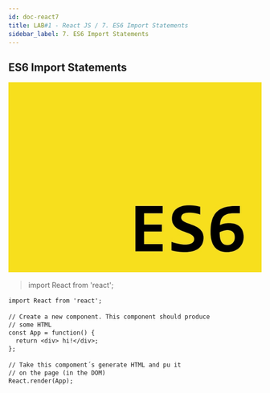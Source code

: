 ```yaml
---
id: doc-react7
title: LAB#1 - React JS / 7. ES6 Import Statements
sidebar_label: 7. ES6 Import Statements
---
```


## ES6 Import Statements


![alt text](.\assets\React_Imagem7_1.jpg)

> import React from 'react';


~~~
import React from 'react';

// Create a new component. This component should produce
// some HTML
const App = function() {
  return <div> hi!</div>;
};

// Take this compoment´s generate HTML and pu it
// on the page (in the DOM)
React.render(App);

~~~